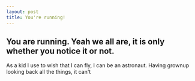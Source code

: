 ```yaml
---
layout: post
title: You're running!
---
```


## You are running. Yeah we all are, it is only whether you notice it or not.
As a kid I use to wish that I can fly, I can be an astronaut. 
Having grownup looking back all the things, it can't 